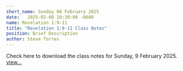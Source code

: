```yaml
---
short_name: Sunday 08 February 2025
date:   2025-02-08 10:30:00 -0600
name: Revelation 1:9-11
title: "Revelation 1:9-11 Class Notes"
position: Brief Description
author: Steve Torres
---
```


Check here to download the class notes for Sunday, 9 February 2025.
[view...](https://github.com/ElEsteeb/ElEsteeb.github.io/blob/main/_posts/Notes/2025-02-08-Revelation-1_9-11.md)

